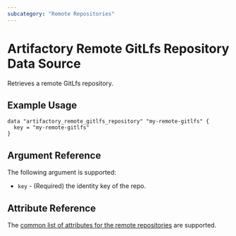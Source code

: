 ```yaml
---
subcategory: "Remote Repositories"
---
```

# Artifactory Remote GitLfs Repository Data Source

Retrieves a remote GitLfs repository.

## Example Usage

```hcl
data "artifactory_remote_gitlfs_repository" "my-remote-gitlfs" {
  key = "my-remote-gitlfs"
}
```

## Argument Reference

The following argument is supported:

* `key` - (Required) the identity key of the repo.

## Attribute Reference

The [common list of attributes for the remote repositories](remote.md) are supported.